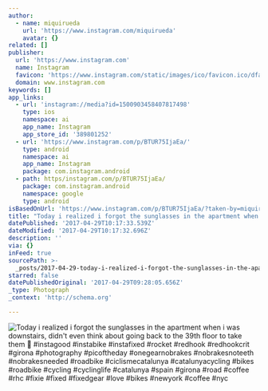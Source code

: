 ```yaml
---
author:
  - name: miquirueda
    url: 'https://www.instagram.com/miquirueda'
    avatar: {}
related: []
publisher:
  url: 'https://www.instagram.com'
  name: Instagram
  favicon: 'https://www.instagram.com/static/images/ico/favicon.ico/dfa85bb1fd63.ico'
  domain: www.instagram.com
keywords: []
app_links:
  - url: 'instagram://media?id=1500903458407817498'
    type: ios
    namespace: ai
    app_name: Instagram
    app_store_id: '389801252'
  - url: 'https://www.instagram.com/p/BTUR75IjaEa/'
    type: android
    namespace: ai
    app_name: Instagram
    package: com.instagram.android
  - path: https/instagram.com/p/BTUR75IjaEa/
    package: com.instagram.android
    namespace: google
    type: android
isBasedOnUrl: 'https://www.instagram.com/p/BTUR75IjaEa/?taken-by=miquirueda'
title: "Today i realized i forgot the sunglasses in the apartment when i was downstairs, didn't even think about going back to the 39th floor to take them \uD83D\uDE02 #instagood #instabike #instafixed #rocket #redhook #redhookcrit #girona #photography #picoftheday #onegearnobrakes #nobrakesnoteeth #nobrakesneeded #roadbike #ciclismecatalunya #catalunyacycling #bikes #roadbike #cycling #cyclinglife #catalunya #spain #girona #road #coffee #rhc #fixie #fixed #fixedgear #love #bikes #newyork #coffee #nyc"
datePublished: '2017-04-29T10:17:33.539Z'
dateModified: '2017-04-29T10:17:32.696Z'
description: ''
via: {}
inFeed: true
sourcePath: >-
  _posts/2017-04-29-today-i-realized-i-forgot-the-sunglasses-in-the-apartment-wh.md
starred: false
datePublishedOriginal: '2017-04-29T09:28:05.656Z'
_type: Photograph
_context: 'http://schema.org'

---
```

![Today i realized i forgot the sunglasses in the apartment when i was downstairs, didn't even think about going back to the 39th floor to take them  #instagood #instabike #instafixed #rocket #redhook #redhookcrit #girona #photography #picoftheday #onegearnobrakes #nobrakesnoteeth #nobrakesneeded #roadbike #ciclismecatalunya #catalunyacycling #bikes #roadbike #cycling #cyclinglife #catalunya #spain #girona #road #coffee #rhc #fixie #fixed #fixedgear #love #bikes #newyork #coffee #nyc](https://scontent.cdninstagram.com/t51.2885-15/sh0.08/e35/p640x640/18160410_825561184274621_4292694614055321600_n.jpg)